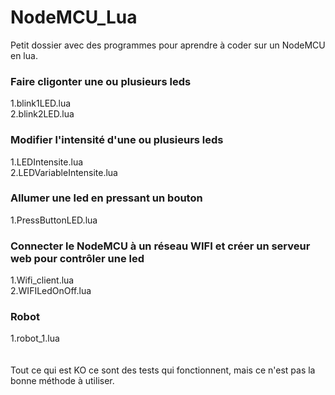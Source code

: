 # NodeMCU_Lua
Petit dossier avec des programmes pour aprendre à coder sur un NodeMCU en lua.

### Faire cligonter une ou plusieurs leds
1.blink1LED.lua<br>
2.blink2LED.lua

### Modifier l'intensité d'une ou plusieurs leds
1.LEDIntensite.lua<br>
2.LEDVariableIntensite.lua

### Allumer une led en pressant un bouton
1.PressButtonLED.lua

### Connecter le NodeMCU à un réseau WIFI et créer un serveur web pour contrôler une led
1.Wifi_client.lua<br>
2.WIFILedOnOff.lua

### Robot
1.robot_1.lua
<br>
<br>
<br>
Tout ce qui est KO ce sont des tests qui fonctionnent, mais ce n'est pas la bonne méthode à utiliser. 
